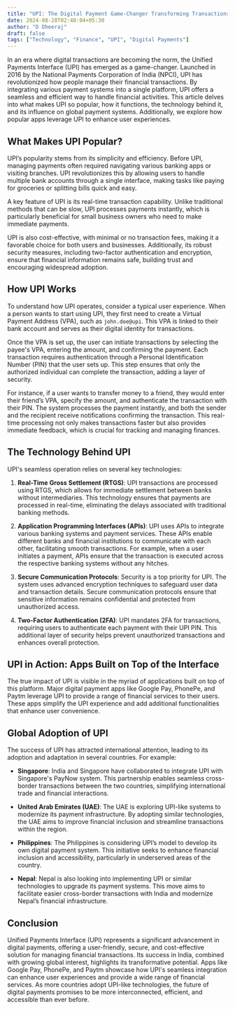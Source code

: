 ```yaml
---
title: "UPI: The Digital Payment Game-Changer Transforming Transactions Worldwide"
date: 2024-08-28T02:40:04+05:30
author: "D Dheeraj"
draft: false
tags: ["Technology", "Finance", "UPI", "Digital Payments"]
---
```


In an era where digital transactions are becoming the norm, the Unified Payments Interface (UPI) has emerged as a game-changer. Launched in 2016 by the National Payments Corporation of India (NPCI), UPI has revolutionized how people manage their financial transactions. By integrating various payment systems into a single platform, UPI offers a seamless and efficient way to handle financial activities. This article delves into what makes UPI so popular, how it functions, the technology behind it, and its influence on global payment systems. Additionally, we explore how popular apps leverage UPI to enhance user experiences.

## What Makes UPI Popular?

UPI’s popularity stems from its simplicity and efficiency. Before UPI, managing payments often required navigating various banking apps or visiting branches. UPI revolutionizes this by allowing users to handle multiple bank accounts through a single interface, making tasks like paying for groceries or splitting bills quick and easy.

A key feature of UPI is its real-time transaction capability. Unlike traditional methods that can be slow, UPI processes payments instantly, which is particularly beneficial for small business owners who need to make immediate payments.

UPI is also cost-effective, with minimal or no transaction fees, making it a favorable choice for both users and businesses. Additionally, its robust security measures, including two-factor authentication and encryption, ensure that financial information remains safe, building trust and encouraging widespread adoption.

## How UPI Works

To understand how UPI operates, consider a typical user experience. When a person wants to start using UPI, they first need to create a Virtual Payment Address (VPA), such as `john.doe@upi`. This VPA is linked to their bank account and serves as their digital identity for transactions.

Once the VPA is set up, the user can initiate transactions by selecting the payee's VPA, entering the amount, and confirming the payment. Each transaction requires authentication through a Personal Identification Number (PIN) that the user sets up. This step ensures that only the authorized individual can complete the transaction, adding a layer of security.

For instance, if a user wants to transfer money to a friend, they would enter their friend’s VPA, specify the amount, and authenticate the transaction with their PIN. The system processes the payment instantly, and both the sender and the recipient receive notifications confirming the transaction. This real-time processing not only makes transactions faster but also provides immediate feedback, which is crucial for tracking and managing finances.

## The Technology Behind UPI

UPI's seamless operation relies on several key technologies:

1. **Real-Time Gross Settlement (RTGS)**: UPI transactions are processed using RTGS, which allows for immediate settlement between banks without intermediaries. This technology ensures that payments are processed in real-time, eliminating the delays associated with traditional banking methods.

2. **Application Programming Interfaces (APIs)**: UPI uses APIs to integrate various banking systems and payment services. These APIs enable different banks and financial institutions to communicate with each other, facilitating smooth transactions. For example, when a user initiates a payment, APIs ensure that the transaction is executed across the respective banking systems without any hitches.

3. **Secure Communication Protocols**: Security is a top priority for UPI. The system uses advanced encryption techniques to safeguard user data and transaction details. Secure communication protocols ensure that sensitive information remains confidential and protected from unauthorized access.

4. **Two-Factor Authentication (2FA)**: UPI mandates 2FA for transactions, requiring users to authenticate each payment with their UPI PIN. This additional layer of security helps prevent unauthorized transactions and enhances overall protection.

## UPI in Action: Apps Built on Top of the Interface

The true impact of UPI is visible in the myriad of applications built on top of this platform. Major digital payment apps like Google Pay, PhonePe, and Paytm leverage UPI to provide a range of financial services to their users. These apps simplify the UPI experience and add additional functionalities that enhance user convenience.

## Global Adoption of UPI

The success of UPI has attracted international attention, leading to its adoption and adaptation in several countries. For example:

- **Singapore**: India and Singapore have collaborated to integrate UPI with Singapore's PayNow system. This partnership enables seamless cross-border transactions between the two countries, simplifying international trade and financial interactions.

- **United Arab Emirates (UAE)**: The UAE is exploring UPI-like systems to modernize its payment infrastructure. By adopting similar technologies, the UAE aims to improve financial inclusion and streamline transactions within the region.

- **Philippines**: The Philippines is considering UPI’s model to develop its own digital payment system. This initiative seeks to enhance financial inclusion and accessibility, particularly in underserved areas of the country.

- **Nepal**: Nepal is also looking into implementing UPI or similar technologies to upgrade its payment systems. This move aims to facilitate easier cross-border transactions with India and modernize Nepal’s financial infrastructure.

## Conclusion

Unified Payments Interface (UPI) represents a significant advancement in digital payments, offering a user-friendly, secure, and cost-effective solution for managing financial transactions. Its success in India, combined with growing global interest, highlights its transformative potential. Apps like Google Pay, PhonePe, and Paytm showcase how UPI's seamless integration can enhance user experiences and provide a wide range of financial services. As more countries adopt UPI-like technologies, the future of digital payments promises to be more interconnected, efficient, and accessible than ever before.
